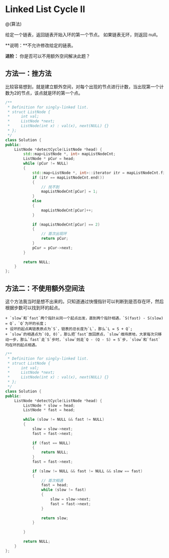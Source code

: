# Linked List Cycle II
@(算法)

给定一个链表，返回链表开始入环的第一个节点。 如果链表无环，则返回 null。

**说明：**不允许修改给定的链表。

**进阶：**
你是否可以不用额外空间解决此题？

## 方法一：挫方法

比较容易想到，就是建立额外空间，对每个出现的节点进行计数，当出现第一个计数为2的节点，该点就是环的第一个点。

```cpp
/**
 * Definition for singly-linked list.
 * struct ListNode {
 *     int val;
 *     ListNode *next;
 *     ListNode(int x) : val(x), next(NULL) {}
 * };
 */
class Solution {
public:
    ListNode *detectCycle(ListNode *head) {
        std::map<ListNode *, int> mapListNodeCnt;
        ListNode * pCur = head;
        while (pCur != NULL)
        {
            std::map<ListNode *, int>::iterator itr = mapListNodeCnt.find(pCur);
            if (itr == mapListNodeCnt.end())
            {
                // 找不到
                mapListNodeCnt[pCur] = 1;
            }
            else
            {
                mapListNodeCnt[pCur]++;
            }
            
            if (mapListNodeCnt[pCur] == 2)
            {
                // 首次出现环
                return pCur;
            }
            pCur = pCur->next;
        }
        
        return NULL;
    }
};
```

## 方法二：不使用额外空间法

这个方法我当时是想不出来的。只知道通过快慢指针可以判断到是否存在环，然后根据步数可以找到环的起点。

	+ `slow`和`fast`两个指针从同一个起点出发，直到两个指针相遇，`S(fast) - S(slow) = Q`，`Q`为环的长度；
	+ 设环的起点离链表原点为`S`，链表的总长度为`L`，那么`L = S + Q`;
	+ `slow`的相遇点为`(Q, 0)`，那么把`fast`放回原点，`slow`维持原地，大家每次只移动一步，那么`fast`走`S`步时，`slow`则走`Q - (Q - S) = S`步，`slow`和`fast`均在环的起点相遇。

```cpp
/**
 * Definition for singly-linked list.
 * struct ListNode {
 *     int val;
 *     ListNode *next;
 *     ListNode(int x) : val(x), next(NULL) {}
 * };
 */
class Solution {
public:
    ListNode *detectCycle(ListNode *head) {
        ListNode * slow = head;
        ListNode * fast = head;
        
        while (slow != NULL && fast != NULL)
        {
            slow = slow->next;
            fast = fast->next;
            
            if (fast == NULL)
            {
                return NULL;
            }
            fast = fast->next;
            
            if (slow != NULL && fast != NULL && slow == fast)
            {
                // 首次相遇
                fast = head;
                while (slow != fast)
                {
                    slow = slow->next;
                    fast = fast->next;
                }
                
                return slow;                
            }
            
        }
        
        return NULL;
    }
};
```

